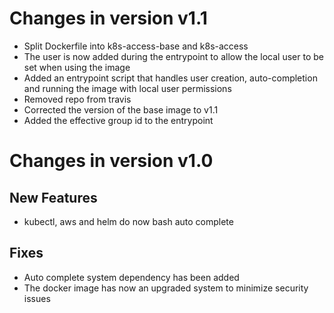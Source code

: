 # Changes in version v1.1

- Split Dockerfile into k8s-access-base and k8s-access
- The user is now added during the entrypoint to allow the local user 
  to be set when using the image 
- Added an entrypoint script that handles user creation, auto-completion
  and running the image with local user permissions
- Removed repo from travis
- Corrected the version of the base image to v1.1
- Added the effective group id to the entrypoint 

# Changes in version v1.0

## New Features

- kubectl, aws and helm do now bash auto complete

## Fixes

- Auto complete system dependency has been added
- The docker image has now an upgraded system to minimize security issues